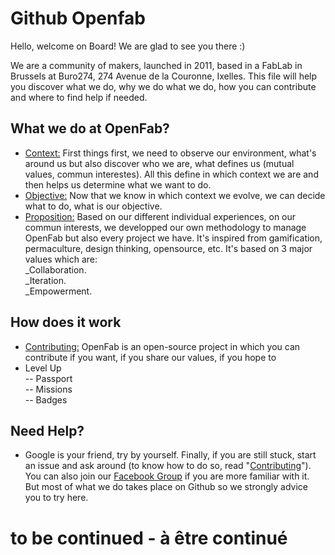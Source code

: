 # Github Openfab

Hello, welcome on Board! We are glad to see you there :)

We are a community of makers, launched in 2011, based in a FabLab in Brussels at Buro274, 274 Avenue de la Couronne, Ixelles. This file will help you discover what we do, why we do what we do, how you can contribute and where to find help if needed.

## What we do at OpenFab?
- [Context:](https://github.com/openfab-lab/openfab/wiki/Context) First things first, we need to observe our environment, what's around us but also discover who we are, what defines us (mutual values, commun interestes). All this define in which context we are and then helps us determine what we want to do.
- [Objective:](https://github.com/openfab-lab/openfab/wiki/Objective) Now that we know in which context we evolve, we can decide what to do, what is our objective.
- [Proposition:]() Based on our different individual experiences, on our commun interests, we developped our own methodology to manage OpenFab but also every project we have. It's inspired from gamification, permaculture, design thinking, opensource, etc. It's based on 3 major values which are:  
_Collaboration.  
_Iteration.  
_Empowerment.  

## How does it work
- [Contributing:](https://github.com/openfab-lab/openfab/blob/master/CONTRIBUTING.md) OpenFab is an open-source project in which you can contribute if you want, if you share our values, if you hope to 
- Level Up  
-- Passport   
-- Missions   
-- Badges  

## Need Help? 
- Google is your friend, try by yourself. Finally, if you are still stuck, start an issue and ask around (to know how to do so, read "[Contributing](https://github.com/openfab-lab/openfab/blob/master/CONTRIBUTING.md)"). You can also join our [Facebook Group](https://www.facebook.com/groups/openfablab.brussels/) if you are more familiar with it. But most of what we do takes place on Github so we strongly advice you to try here.


# to be continued - à être continué 
